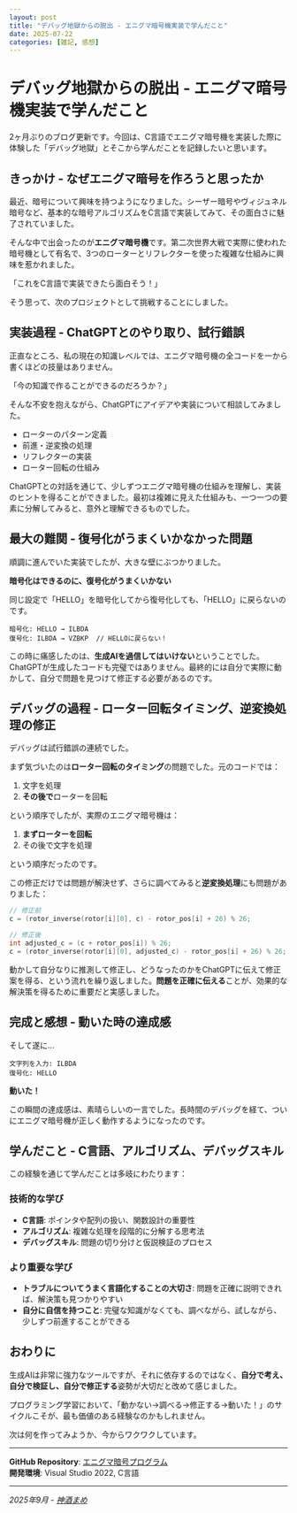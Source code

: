 ```yaml
---
layout: post
title: "デバッグ地獄からの脱出 - エニグマ暗号機実装で学んだこと"
date: 2025-07-22
categories: [雑記, 感想]
---  
```


# デバッグ地獄からの脱出 - エニグマ暗号機実装で学んだこと

2ヶ月ぶりのブログ更新です。今回は、C言語でエニグマ暗号機を実装した際に体験した「デバッグ地獄」とそこから学んだことを記録したいと思います。

## きっかけ - なぜエニグマ暗号を作ろうと思ったか

最近、暗号について興味を持つようになりました。シーザー暗号やヴィジュネル暗号など、基本的な暗号アルゴリズムをC言語で実装してみて、その面白さに魅了されていました。

そんな中で出会ったのが**エニグマ暗号機**です。第二次世界大戦で実際に使われた暗号機として有名で、3つのローターとリフレクターを使った複雑な仕組みに興味を惹かれました。

「これをC言語で実装できたら面白そう！」

そう思って、次のプロジェクトとして挑戦することにしました。

## 実装過程 - ChatGPTとのやり取り、試行錯誤

正直なところ、私の現在の知識レベルでは、エニグマ暗号機の全コードを一から書くほどの技量はありません。

「今の知識で作ることができるのだろうか？」

そんな不安を抱えながら、ChatGPTにアイデアや実装について相談してみました。

- ローターのパターン定義
- 前進・逆変換の処理
- リフレクターの実装
- ローター回転の仕組み

ChatGPTとの対話を通じて、少しずつエニグマ暗号機の仕組みを理解し、実装のヒントを得ることができました。最初は複雑に見えた仕組みも、一つ一つの要素に分解してみると、意外と理解できるものでした。

## 最大の難関 - 復号化がうまくいかなかった問題

順調に進んでいた実装でしたが、大きな壁にぶつかりました。

**暗号化はできるのに、復号化がうまくいかない**

同じ設定で「HELLO」を暗号化してから復号化しても、「HELLO」に戻らないのです。

```
暗号化: HELLO → ILBDA
復号化: ILBDA → VZBKP  // HELLOに戻らない！
```

この時に痛感したのは、**生成AIを過信してはいけない**ということでした。ChatGPTが生成したコードも完璧ではありません。最終的には自分で実際に動かして、自分で問題を見つけて修正する必要があるのです。

## デバッグの過程 - ローター回転タイミング、逆変換処理の修正

デバッグは試行錯誤の連続でした。

まず気づいたのは**ローター回転のタイミング**の問題でした。元のコードでは：

1. 文字を処理
2. **その後で**ローターを回転

という順序でしたが、実際のエニグマ暗号機は：

1. **まずローターを回転** 
2. その後で文字を処理

という順序だったのです。

この修正だけでは問題が解決せず、さらに調べてみると**逆変換処理**にも問題がありました：

```c
// 修正前
c = (rotor_inverse(rotor[i][0], c) - rotor_pos[i] + 26) % 26;

// 修正後  
int adjusted_c = (c + rotor_pos[i]) % 26;
c = (rotor_inverse(rotor[i][0], adjusted_c) - rotor_pos[i] + 26) % 26;
```

動かして自分なりに推測して修正し、どうなったのかをChatGPTに伝えて修正案を得る、という流れを繰り返しました。**問題を正確に伝える**ことが、効果的な解決策を得るために重要だと実感しました。

## 完成と感想 - 動いた時の達成感

そして遂に...

```
文字列を入力: ILBDA
復号化: HELLO
```

**動いた！**

この瞬間の達成感は、素晴らしいの一言でした。長時間のデバッグを経て、ついにエニグマ暗号機が正しく動作するようになったのです。

## 学んだこと - C言語、アルゴリズム、デバッグスキル

この経験を通じて学んだことは多岐にわたります：

### 技術的な学び
- **C言語**: ポインタや配列の扱い、関数設計の重要性
- **アルゴリズム**: 複雑な処理を段階的に分解する思考法
- **デバッグスキル**: 問題の切り分けと仮説検証のプロセス

### より重要な学び
- **トラブルについてうまく言語化することの大切さ**: 問題を正確に説明できれば、解決策も見つかりやすい
- **自分に自信を持つこと**: 完璧な知識がなくても、調べながら、試しながら、少しずつ前進することができる

## おわりに

生成AIは非常に強力なツールですが、それに依存するのではなく、**自分で考え、自分で検証し、自分で修正する**姿勢が大切だと改めて感じました。

プログラミング学習において、「動かない→調べる→修正する→動いた！」のサイクルこそが、最も価値のある経験なのかもしれません。

次は何を作ってみようか、今からワクワクしています。

---

**GitHub Repository**: [エニグマ暗号プログラム](https://github.com/MikiMameme/Simple-Enigma-cipher-machine)  
**開発環境**: Visual Studio 2022, C言語

---
*2025年9月 - [神酒まめ](https://mikimameme.github.io/)*
